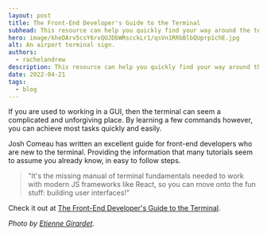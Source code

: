 ```yaml
---
layout: post
title: The Front-End Developer's Guide to the Terminal
subhead: This resource can help you quickly find your way around the terminal.
hero: image/kheDArv5csY6rvQUJDbWRscckLr1/qsVn1RRbBlbQUprp1chE.jpg
alt: An airport terminal sign.
authors:
  - rachelandrew
description: This resource can help you quickly find your way around the terminal.
date: 2022-04-21
tags:
  - blog
---
```


If you are used to working in a GUI, then the terminal can seem a complicated and unforgiving place. By learning a few commands however, you can achieve most tasks quickly and easily.

Josh Comeau has written an excellent guide for front-end developers who are new to the terminal. Providing the information that many tutorials seem to assume you already know, in easy to follow steps.

> "It's the missing manual of terminal fundamentals needed to work with modern JS frameworks like React, so you can move onto the fun stuff: building user interfaces!"

Check it out at [The Front-End Developer's Guide to the Terminal](https://www.joshwcomeau.com/javascript/terminal-for-js-devs/). 
  
_Photo by [Etienne Girardet](https://unsplash.com/@etiennegirardet)._